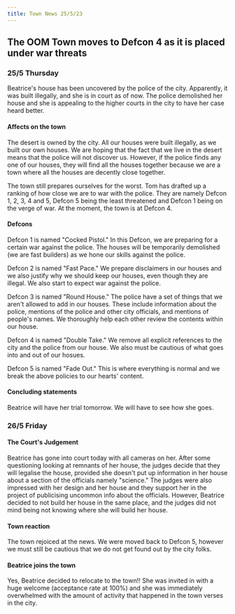 ```yaml
---
title: Town News 25/5/23
---
```


## The OOM Town moves to Defcon 4 as it is placed under war threats

### 25/5 Thursday
Beatrice's house has been uncovered by the police of the city. Apparently, it was built illegally, and she is in court as of now. The police demolished her house and she is appealing to the higher courts in the city to have her case heard better.

#### Affects on the town
The desert is owned by the city. All our houses were built illegally, as we built our own houses. We are hoping that the fact that we live in the desert means that the police will not discover us. However, if the police finds any one of our houses, they will find all the houses together because we are a town where all the houses are decently close together.

The town still prepares ourselves for the worst. Tom has drafted up a ranking of how close we are to war with the police. They are namely Defcon 1, 2, 3, 4 and 5, Defcon 5 being the least threatened and Defcon 1 being on the verge of war. At the moment, the town is at Defcon 4.

#### Defcons
Defcon 1 is named "Cocked Pistol." In this Defcon, we are preparing for a certain war against the police. The houses will be temporarily demolished (we are fast builders) as we hone our skills against the police.

Defcon 2 is named "Fast Pace." We prepare disclaimers in our houses and we also justify why we should keep our houses, even though they are illegal. We also start to expect war against the police.

Defcon 3 is named "Round House." The police have a set of things that we aren't allowed to add in our houses. These include information about the police, mentions of the police and other city officials, and mentions of people's names. We thoroughly help each other review the contents within our house.

Defcon 4 is named "Double Take." We remove all explicit references to the city and the police from our house. We also must be cautious of what goes into and out of our hosues.

Defcon 5 is named "Fade Out." This is where everything is normal and we break the above policies to our hearts' content.

#### Concluding statements
Beatrice will have her trial tomorrow. We will have to see how she goes.

### 26/5 Friday
#### The Court's Judgement
Beatrice has gone into court today with all cameras on her. After some questioning looking at remnants of her house, the judges decide that they will legalise the house, provided she doesn't put up information in her house about a section of the officials namely "science." The judges were also impressed with her design and her house and they support her in the project of publicising uncommon info about the officials. However, Beatrice decided to not build her house in the same place, and the judges did not mind being not knowing where she will build her house.

#### Town reaction
The town rejoiced at the news. We were moved back to Defcon 5, however we must still be cautious that we do not get found out by the city folks. 

#### Beatrice joins the town
Yes, Beatrice decided to relocate to the town!! She was invited in with a huge welcome (acceptance rate at 100%) and she was immediately overwhelmed with the amount of activity that happened in the town verses in the city.